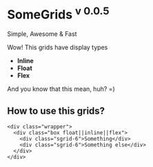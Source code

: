 # SomeGrids <sup>v 0.0.5</sup> 


Simple, Awesome &amp; Fast


Wow! This grids have display types

* **Inline**
* **Float**
* **Flex**

And you know that this mean, huh? =)

## How to use this grids?

```
<div class="wrapper">
  <div class="box float||inline||flex">
    <div class="sgrid-6">Something</div>
    <div class="sgrid-6">Something else</div>
  </div>
</div>
```

